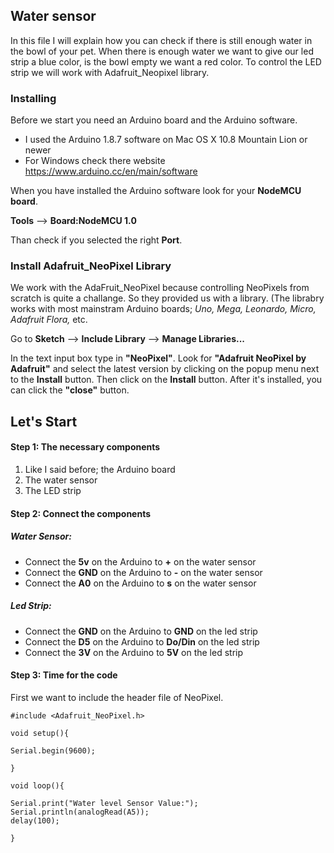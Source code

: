 ## Water sensor

In this file I will explain how you can check if there is still enough water in the bowl of your pet. When there is enough water we want to give our led strip a blue color, is the bowl empty we want a red color. To control the LED strip we will work with Adafruit_Neopixel library. 

### Installing

Before we start you need an Arduino board and the Arduino software.
- I used the Arduino 1.8.7 software on Mac OS X 10.8 Mountain Lion or newer
- For Windows check there website https://www.arduino.cc/en/main/software

When you have installed the Arduino software look for your **NodeMCU board**.

**Tools** --> **Board:NodeMCU 1.0** 

Than check if you selected the right **Port**.

### Install Adafruit_NeoPixel Library
We work with the AdaFruit_NeoPixel because controlling NeoPixels from scratch is quite a challange. 
So they provided us with a library. (The librabry works with most mainstram Arduino boards; *Uno, Mega, Leonardo, Micro, Adafruit Flora,* etc.


Go to **Sketch** --> **Include Library** --> **Manage Libraries...**

In the text input box type in **"NeoPixel"**. Look for **"Adafruit NeoPixel by Adafruit"** and select the latest version by clicking on the popup menu next to the **Install** button. Then click on the **Install** button. After it's installed, you can click the **"close"** button.

## Let's Start

#### Step 1: The necessary components
1. Like I said before; the Arduino board
2. The water sensor
3. The LED strip 

#### Step 2: Connect the components
##### Water Sensor:
- Connect the **5v** on the Arduino to **+** on the water sensor
- Connect the **GND** on the Arduino to **-** on the water sensor
- Connect the **A0** on the Arduino to **s** on the water sensor
##### Led Strip:
- Connect the **GND** on the Arduino to **GND** on the led strip
- Connect the **D5** on the Arduino to **Do/Din** on the led strip
- Connect the **3V** on the Arduino to **5V** on the led strip

#### Step 3: Time for the code

First we want to include the header file of NeoPixel.
```
#include <Adafruit_NeoPixel.h>
```




```
void setup(){
 
Serial.begin(9600);
 
}
 
void loop(){
 
Serial.print("Water level Sensor Value:");
Serial.println(analogRead(A5));
delay(100);
 
}
```
